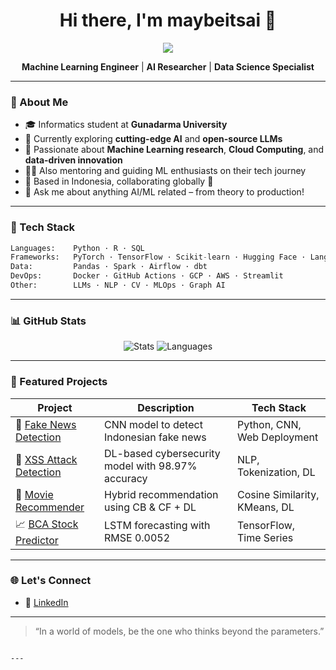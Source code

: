 <h1 align="center">Hi there, I'm maybeitsai 👋</h1>

<p align="center">
  <img src="https://readme-typing-svg.herokuapp.com?font=Fira+Code&size=24&pause=1000&color=F78C6C&center=true&vCenter=true&width=435&lines=AI+is+not+magic...;...but+maybe+it's+me+🧠✨" />
</p>

<p align="center">
  <b>Machine Learning Engineer</b> | <b>AI Researcher</b> | <b>Data Science Specialist</b>
</p>

---

### 🚀 About Me

- 🎓 Informatics student at **Gunadarma University**
- 🔭 Currently exploring **cutting-edge AI** and **open-source LLMs**
- 🧠 Passionate about **Machine Learning research**, **Cloud Computing**, and **data-driven innovation**
- 👨‍🏫 Also mentoring and guiding ML enthusiasts on their tech journey
- 📍 Based in Indonesia, collaborating globally 🚀
- 💬 Ask me about anything AI/ML related – from theory to production!

---

### 🧰 Tech Stack

```python
Languages:    Python · R · SQL
Frameworks:   PyTorch · TensorFlow · Scikit-learn · Hugging Face · LangChain
Data:         Pandas · Spark · Airflow · dbt
DevOps:       Docker · GitHub Actions · GCP · AWS · Streamlit
Other:        LLMs · NLP · CV · MLOps · Graph AI
```

---

### 📊 GitHub Stats

<p align="center">
  <img src="https://github-readme-stats.vercel.app/api?username=maybeitsai&show_icons=true&theme=radical" alt="Stats" />
  <img src="https://github-readme-stats.vercel.app/api/top-langs/?username=maybeitsai&layout=compact&theme=radical" alt="Languages" />
</p>

---

### 📂 Featured Projects

| Project | Description | Tech Stack |
|--------|-------------|------------|
| 📰 [Fake News Detection](https://github.com/maybeitsai/hoax-detection) | CNN model to detect Indonesian fake news | Python, CNN, Web Deployment |
| 🔐 [XSS Attack Detection](https://github.com/maybeitsai/xss-detection-pipeline) | DL-based cybersecurity model with 98.97% accuracy | NLP, Tokenization, DL |
| 🎥 [Movie Recommender](https://github.com/maybeitsai/Movie-Recommendation-System) | Hybrid recommendation using CB & CF + DL | Cosine Similarity, KMeans, DL |
| 📈 [BCA Stock Predictor](https://github.com/maybeitsai/BCA-Stock-Forecasting) | LSTM forecasting with RMSE 0.0052 | TensorFlow, Time Series |

---

### 🌐 Let's Connect

- 💼 [LinkedIn](https://linkedin.com/in/harry-mardika)

---

> “In a world of models, be the one who thinks beyond the parameters.”

```

---
